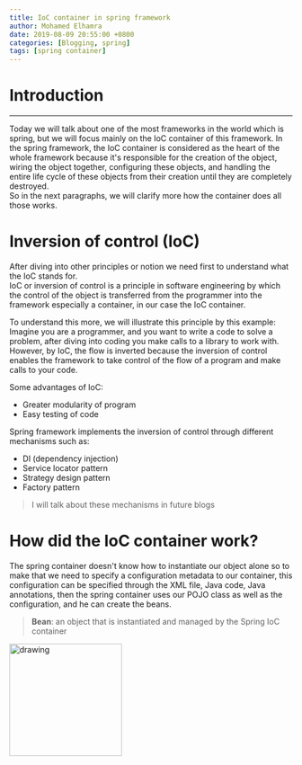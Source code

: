 ```yaml
---
title: IoC container in spring framework
author: Mohamed Elhamra
date: 2019-08-09 20:55:00 +0800
categories: [Blogging, spring]
tags: [spring container]
---
```


# Introduction 

--------------------------------------

Today we will talk about one of the most frameworks in the world which is spring, but we will focus mainly on the IoC container of this framework.
In the spring framework, the IoC container is considered as the heart of the whole framework because it's responsible for the creation of the object,  wiring the object together, configuring these objects, and handling the entire life cycle of these objects from their creation until they are completely destroyed.<br />
So in the next paragraphs, we will clarify more how the container does all those works.

# Inversion of control (IoC)

After diving into other principles or notion we need first to understand what the IoC stands for.<br />
IoC or inversion of control is a principle in software engineering by which the control of the object is transferred from the programmer into the framework especially a container, in our case the IoC container.<br />

To understand this more, we will illustrate this principle by this example:<br />
Imagine you are a programmer, and you want to write a code to solve a problem, after diving into coding you make calls to a library to work with.
However,  by IoC, the flow is inverted because the inversion of control enables the framework to take control of the flow of a program and make calls to your code. 

Some advantages of IoC:
* Greater modularity of program
* Easy testing of code

Spring framework implements the inversion of control through different mechanisms such as: 
* DI (dependency injection)
* Service locator pattern
* Strategy design pattern
* Factory pattern

> I will talk about these mechanisms in future blogs

# How did the IoC container work?

The spring container doesn't know how to instantiate our object alone so to make that we need to specify a configuration metadata to our container, this configuration can be specified through the XML file, Java code, Java annotations, then the spring container uses our POJO class as well as the configuration, and he can create the beans.

> **Bean**: an object that is instantiated and managed by the Spring IoC container

<img src="drawing.jpg" alt="drawing" width="200"/>

